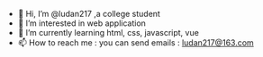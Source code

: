 - 👋 Hi, I’m @ludan217 ,a college student
- 👀 I’m interested in web application
- 🌱 I’m currently learning html, css, javascript, vue
- 📫 How to reach me : you can send emails : ludan217@163.com 

<!---
ludan217/ludan217 is a ✨ special ✨ repository because its `README.md` (this file) appears on your GitHub profile.
You can click the Preview link to take a look at your changes.
--->
